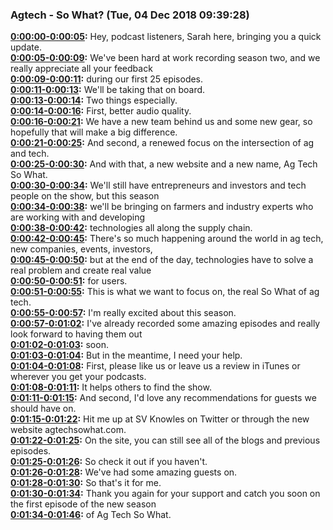 ### Agtech - So What?  (Tue, 04 Dec 2018 09:39:28)
**[0:00:00-0:00:05](https://player.whooshkaa.com/episode?id=357335#t=0:00:00):**  Hey, podcast listeners, Sarah here, bringing you a quick update.  
**[0:00:05-0:00:09](https://player.whooshkaa.com/episode?id=357335#t=0:00:05):**  We've been hard at work recording season two, and we really appreciate all your feedback  
**[0:00:09-0:00:11](https://player.whooshkaa.com/episode?id=357335#t=0:00:09):**  during our first 25 episodes.  
**[0:00:11-0:00:13](https://player.whooshkaa.com/episode?id=357335#t=0:00:11):**  We'll be taking that on board.  
**[0:00:13-0:00:14](https://player.whooshkaa.com/episode?id=357335#t=0:00:13):**  Two things especially.  
**[0:00:14-0:00:16](https://player.whooshkaa.com/episode?id=357335#t=0:00:14):**  First, better audio quality.  
**[0:00:16-0:00:21](https://player.whooshkaa.com/episode?id=357335#t=0:00:16):**  We have a new team behind us and some new gear, so hopefully that will make a big difference.  
**[0:00:21-0:00:25](https://player.whooshkaa.com/episode?id=357335#t=0:00:21):**  And second, a renewed focus on the intersection of ag and tech.  
**[0:00:25-0:00:30](https://player.whooshkaa.com/episode?id=357335#t=0:00:25):**  And with that, a new website and a new name, Ag Tech So What.  
**[0:00:30-0:00:34](https://player.whooshkaa.com/episode?id=357335#t=0:00:30):**  We'll still have entrepreneurs and investors and tech people on the show, but this season  
**[0:00:34-0:00:38](https://player.whooshkaa.com/episode?id=357335#t=0:00:34):**  we'll be bringing on farmers and industry experts who are working with and developing  
**[0:00:38-0:00:42](https://player.whooshkaa.com/episode?id=357335#t=0:00:38):**  technologies all along the supply chain.  
**[0:00:42-0:00:45](https://player.whooshkaa.com/episode?id=357335#t=0:00:42):**  There's so much happening around the world in ag tech, new companies, events, investors,  
**[0:00:45-0:00:50](https://player.whooshkaa.com/episode?id=357335#t=0:00:45):**  but at the end of the day, technologies have to solve a real problem and create real value  
**[0:00:50-0:00:51](https://player.whooshkaa.com/episode?id=357335#t=0:00:50):**  for users.  
**[0:00:51-0:00:55](https://player.whooshkaa.com/episode?id=357335#t=0:00:51):**  This is what we want to focus on, the real So What of ag tech.  
**[0:00:55-0:00:57](https://player.whooshkaa.com/episode?id=357335#t=0:00:55):**  I'm really excited about this season.  
**[0:00:57-0:01:02](https://player.whooshkaa.com/episode?id=357335#t=0:00:57):**  I've already recorded some amazing episodes and really look forward to having them out  
**[0:01:02-0:01:03](https://player.whooshkaa.com/episode?id=357335#t=0:01:02):**  soon.  
**[0:01:03-0:01:04](https://player.whooshkaa.com/episode?id=357335#t=0:01:03):**  But in the meantime, I need your help.  
**[0:01:04-0:01:08](https://player.whooshkaa.com/episode?id=357335#t=0:01:04):**  First, please like us or leave us a review in iTunes or wherever you get your podcasts.  
**[0:01:08-0:01:11](https://player.whooshkaa.com/episode?id=357335#t=0:01:08):**  It helps others to find the show.  
**[0:01:11-0:01:15](https://player.whooshkaa.com/episode?id=357335#t=0:01:11):**  And second, I'd love any recommendations for guests we should have on.  
**[0:01:15-0:01:22](https://player.whooshkaa.com/episode?id=357335#t=0:01:15):**  Hit me up at SV Knowles on Twitter or through the new website agtechsowhat.com.  
**[0:01:22-0:01:25](https://player.whooshkaa.com/episode?id=357335#t=0:01:22):**  On the site, you can still see all of the blogs and previous episodes.  
**[0:01:25-0:01:26](https://player.whooshkaa.com/episode?id=357335#t=0:01:25):**  So check it out if you haven't.  
**[0:01:26-0:01:28](https://player.whooshkaa.com/episode?id=357335#t=0:01:26):**  We've had some amazing guests on.  
**[0:01:28-0:01:30](https://player.whooshkaa.com/episode?id=357335#t=0:01:28):**  So that's it for me.  
**[0:01:30-0:01:34](https://player.whooshkaa.com/episode?id=357335#t=0:01:30):**  Thank you again for your support and catch you soon on the first episode of the new season  
**[0:01:34-0:01:46](https://player.whooshkaa.com/episode?id=357335#t=0:01:34):**  of Ag Tech So What.  
